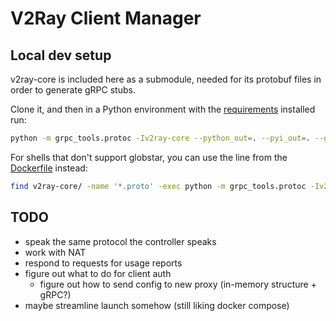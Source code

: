 # V2Ray Client Manager

## Local dev setup

v2ray-core is included here as a submodule, needed for its protobuf files in order to generate gRPC stubs.

Clone it, and then in a Python environment with the [requirements](requirements.txt) installed run:

```zsh
python -m grpc_tools.protoc -Iv2ray-core --python_out=. --pyi_out=. --grpc_python_out=. v2ray-core/**/*.proto
```

For shells that don't support globstar, you can use the line from the [Dockerfile](Dockerfile) instead:

```bash
find v2ray-core/ -name '*.proto' -exec python -m grpc_tools.protoc -Iv2ray-core --python_out=. --pyi_out=. --grpc_python_out=. {} +
```

## TODO

- speak the same protocol the controller speaks
- work with NAT
- respond to requests for usage reports
- figure out what to do for client auth
  - figure out how to send config to new proxy (in-memory structure + gRPC?)
- maybe streamline launch somehow (still liking docker compose)

